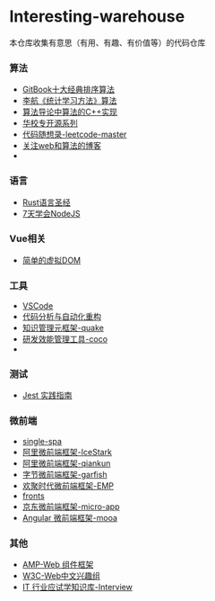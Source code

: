 # Interesting-warehouse
本仓库收集有意思（有用、有趣、有价值等）的代码仓库

### 算法

- [GitBook十大经典排序算法](https://github.com/hustcc/JS-Sorting-Algorithm)
- [李航《统计学习方法》算法](https://github.com/Dod-o/Statistical-Learning-Method_Code)
- [算法导论中算法的C++实现](https://github.com/huaxz1986/cplusplus-_Implementation_Of_Introduction_to_Algorithms)
- [华校专开源系列](https://huaxiaozhuan.com/)
- [代码随想录-leetcode-master](https://github.com/youngyangyang04/leetcode-master)
- [关注web和算法的博客](https://github.com/dongyuanxin/blog)
- 


### 语言
 - [Rust语言圣经](https://github.com/sunface/rust-course)
 - [7天学会NodeJS](https://github.com/nqdeng/7-days-nodejs)


### Vue相关
 - [简单的虚拟DOM](https://github.com/livoras/simple-virtual-dom)

### 工具
- [VSCode](https://github.com/microsoft/vscode)
- [代码分析与自动化重构](https://github.com/modernizing/modernization)
- [知识管理元框架-quake](https://github.com/phodal/quake)
- [研发效能管理工具-coco](https://github.com/inherd/coco)
- 

### 测试
- [Jest 实践指南](https://github.com/haixiangyan/jest-tutorial)

### 微前端
 - [single-spa](https://github.com/single-spa/single-spa)
 - [阿里微前端框架-IceStark](https://github.com/ice-lab/icestark)
 - [阿里微前端框架-qiankun](https://github.com/umijs/qiankun)
 - [字节微前端框架-garfish](https://github.com/modern-js-dev/garfish)
 - [欢聚时代微前端框架-EMP](https://github.com/efoxTeam/emp)
 - [fronts](https://github.com/unadlib/fronts)
 - [京东微前端框架-micro-app](https://github.com/micro-zoe/micro-app)
 - [Angular 微前端框架-mooa](https://github.com/phodal/mooa)

### 其他
 - [AMP-Web 组件框架](https://github.com/ampproject/amphtml)
 - [W3C-Web中文兴趣组](https://github.com/w3c/chinese-ig)
 - [IT 行业应试学知识库-Interview](https://github.com/apachecn/Interview)
